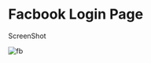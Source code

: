 # Facbook Login Page 

ScreenShot

![fb](https://github.com/Deepankar0712/Facbook-Login-Page/assets/74086712/d97dd463-8c40-4aaf-a273-fb1e38539ed1)
